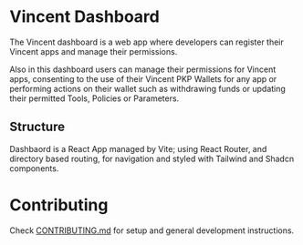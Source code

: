 # Vincent Dashboard

The Vincent dashboard is a web app where developers can register their Vincent apps and manage their permissions.

Also in this dashboard users can manage their permissions for Vincent apps, consenting to the use of their Vincent PKP Wallets for any app or performing actions on their wallet such as withdrawing funds or updating their permitted Tools, Policies or Parameters.

## Structure

Dashbaord is a React App managed by Vite; using React Router, and directory based routing, for navigation and styled with Tailwind and Shadcn components.

# Contributing

Check [CONTRIBUTING.md](./CONTRIBUTING.md) for setup and general development instructions.
